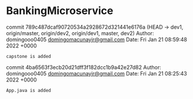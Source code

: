 # BankingMicroservice

commit 789c487dcaf90720534a2928672d321441e6176a (HEAD -> dev1, origin/master, origin/dev2, origin/dev1, master, dev2)
Author: domingooo0405 <domingomacunayjr@gmail.com>
Date:   Fri Jan 21 08:59:48 2022 +0000

    capstone is added

commit 4ba6563f3ecb20d21dff3f182dcc1b9a42e27d82
Author: domingooo0405 <domingomacunayjr@gmail.com>
Date:   Fri Jan 21 08:25:43 2022 +0000

    App.java is added
